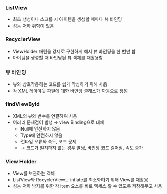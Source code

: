 

### ListView

- 최초 생성이나 스크롤 시 아이템을 생성할 때마다 뷰 바인딩
- 성능 저하 위험이 있음

### RecyclerView

- ViewHolder 패턴을 강제로 구현하게 해서 뷰 바인딩을 한 번만 함
- 아이템을 생성할 때 바인딩된 뷰 객체를 재활용함

### 뷰 바인딩
- 뷰와 상호작용하는 코드를 쉽게 작성하기 위해 사용
- 각 XML 레이아웃 파일에 대한 바인딩 클래스가 자동으로 생성

### findViewById

- XML의 뷰와 변수를 연결하여 사용
- 여러러 문제점이 발생 → view Binding으로 대체
    - Null에 안전하지 않음
    - Type에 안전하지 않음
    - 런타임 오류와 속도, 코드 문제
    - → 코드가 일치하지 않는 경우 발생, 바인딩 코드 길어짐, 속도 증가

### View Holder

- View를 보관하는 객체
- ListView와 RecyclerView는 inflate를 최소화하기 위해 View를 재활용
- 성능 저하 방지를 위한 각 item 요소를 바로 엑세스 할 수 있도록 저장해두고 사용